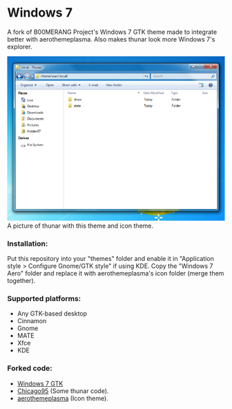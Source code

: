 # Windows 7
A fork of B00MERANG Project's Windows 7 GTK theme made to integrate better with aerothemeplasma. Also makes thunar look more Windows 7's explorer.

<img src="screenshots/save.png" alt="Desktop"/>
A picture of thunar with this theme and icon theme.

### Installation:
Put this repository into your "themes" folder and enable it in "Application style > Configure Gnome/GTK style" if using KDE.
Copy the "Windows 7 Aero" folder and replace it with aerothemeplasma's icon folder (merge them together).

### Supported platforms:
- Any GTK-based desktop
- Cinnamon
- Gnome
- MATE
- Xfce
- KDE

### Forked code:
- [Windows 7 GTK](https://github.com/B00merang-Project/Windows-7)
- [Chicago95](https://github.com/grassmunk/chicago95) (Some thunar code).
- [aerothemeplasma](https://gitgud.io/wackyideas/aerothemeplasma/) (Icon theme).
